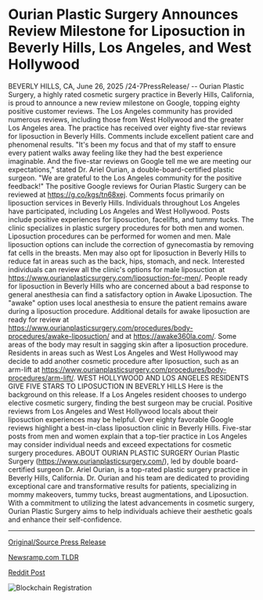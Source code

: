# Ourian Plastic Surgery Announces Review Milestone for Liposuction in Beverly Hills, Los Angeles, and West Hollywood

BEVERLY HILLS, CA, June 26, 2025 /24-7PressRelease/ -- Ourian Plastic Surgery, a highly rated cosmetic surgery practice in Beverly Hills, California, is proud to announce a new review milestone on Google, topping eighty positive customer reviews. The Los Angeles community has provided numerous reviews, including those from West Hollywood and the greater Los Angeles area. The practice has received over eighty five-star reviews for liposuction in Beverly Hills. Comments include excellent patient care and phenomenal results.  "It's been my focus and that of my staff to ensure every patient walks away feeling like they had the best experience imaginable. And the five-star reviews on Google tell me we are meeting our expectations," stated Dr. Ariel Ourian, a double-board-certified plastic surgeon. "We are grateful to the Los Angeles community for the positive feedback!"  The positive Google reviews for Ourian Plastic Surgery can be reviewed at https://g.co/kgs/tn68xej. Comments focus primarily on liposuction services in Beverly Hills. Individuals throughout Los Angeles have participated, including Los Angeles and West Hollywood. Posts include positive experiences for liposuction, facelifts, and tummy tucks. The clinic specializes in plastic surgery procedures for both men and women.  Liposuction procedures can be performed for women and men. Male liposuction options can include the correction of gynecomastia by removing fat cells in the breasts. Men may also opt for liposuction in Beverly Hills to reduce fat in areas such as the back, hips, stomach, and neck. Interested individuals can review all the clinic's options for male liposuction at https://www.ourianplasticsurgery.com/liposuction-for-men/. People ready for liposuction in Beverly Hills who are concerned about a bad response to general anesthesia can find a satisfactory option in Awake Liposuction. The "awake" option uses local anesthesia to ensure the patient remains aware during a liposuction procedure. Additional details for awake liposuction are ready for review at https://www.ourianplasticsurgery.com/procedures/body-procedures/awake-liposuction/ and at https://awake360la.com/.   Some areas of the body may result in sagging skin after a liposuction procedure. Residents in areas such as West Los Angeles and West Hollywood may decide to add another cosmetic procedure after liposuction, such as an arm-lift at https://www.ourianplasticsurgery.com/procedures/body-procedures/arm-lift/.  WEST HOLLYWOOD AND LOS ANGELES RESIDENTS GIVE FIVE STARS TO LIPOSUCTION IN BEVERLY HILLS  Here is the background on this release. If a Los Angeles resident chooses to undergo elective cosmetic surgery, finding the best surgeon may be crucial. Positive reviews from Los Angeles and West Hollywood locals about their liposuction experiences may be helpful. Over eighty favorable Google reviews highlight a best-in-class liposuction clinic in Beverly Hills. Five-star posts from men and women explain that a top-tier practice in Los Angeles may consider individual needs and exceed expectations for cosmetic surgery procedures.  ABOUT OURIAN PLASTIC SURGERY  Ourian Plastic Surgery (https://www.ourianplasticsurgery.com/), led by double board-certified surgeon Dr. Ariel Ourian, is a top-rated plastic surgery practice in Beverly Hills, California. Dr. Ourian and his team are dedicated to providing exceptional care and transformative results for patients, specializing in mommy makeovers, tummy tucks, breast augmentations, and Liposuction. With a commitment to utilizing the latest advancements in cosmetic surgery, Ourian Plastic Surgery aims to help individuals achieve their aesthetic goals and enhance their self-confidence. 

---

[Original/Source Press Release](https://www.24-7pressrelease.com/press-release/524264/ourian-plastic-surgery-announces-review-milestone-for-liposuction-in-beverly-hills-los-angeles-and-west-hollywood)
                    

[Newsramp.com TLDR](https://newsramp.com/curated-news/beverly-hills-ourian-plastic-surgery-celebrates-80-five-star-reviews/a23bde739d938ddf55f9e47b5f262c9c) 

 



[Reddit Post](https://www.reddit.com/r/HealthCareNewsInfo/comments/1lktrvb/beverly_hills_ourian_plastic_surgery_celebrates/) 



![Blockchain Registration](https://cdn.newsramp.app/24-7PressRelease/qrcode/256/26/pendEgLD.webp)